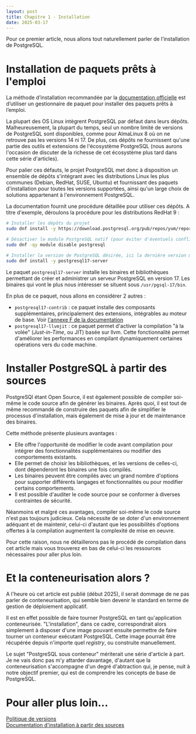 ```yaml
---
layout: post
title: Chapitre 1 - Installation
date: 2025-03-17
---
```


Pour ce premier article, nous allons tout naturellement parler de l’installation de PostgreSQL.

# Installation de paquets prêts à l'emploi

La méthode d’installation recommandée par la [documentation officielle](https://www.postgresql.org/download/) est d’utiliser un gestionnaire de paquet pour installer des paquets prêts à l’emploi.

La plupart des OS Linux intègrent PostgreSQL par défaut dans leurs dépôts.
Malheureusement, la plupart du temps, seul un nombre limité de versions de PostgreSQL sont disponibles, comme pour AlmaLinux 8 où on ne retrouve pas les versions 14 ni 17.
De plus, ces dépôts ne fournissent qu'une partie des outils et extensions de l'écosystème PostgreSQL (nous aurons l'occasion de discuter de la richesse de cet écosystème plus tard dans cette série d'articles).

Pour palier ces défauts, le projet PostgreSQL met donc à disposition un ensemble de dépôts s'intégrant avec les distributions Linux les plus communes (Debian, RedHat, SUSE, Ubuntu) et fournissant des paquets d'installation pour toutes les versions supportées, ainsi qu'un large choix de solutions appartenant à l'environnement PostgreSQL.

La documentation fournit une procédure détaillée pour utiliser ces dépôts.
A titre d'exemple, déroulons la procédure pour les distributions RedHat 9 :

~~~bash
# Installer les dépôts du projet
sudo dnf install -y https://download.postgresql.org/pub/repos/yum/reporpms/EL-9-x86_64/pgdg-redhat-repo-latest.noarch.rpm

# Désactiver le module PostgreSQL natif (pour éviter d'éventuels conflits)
sudo dnf -qy module disable postgresql

# Installer la version de PostgreSQL désirée, ici la dernière version mineure de PostgreSQL 17
sudo dnf install -y postgresql17-server
~~~

Le paquet `postgresql17-server` installe les binaires et bibliothèques permettant de créer et administrer un serveur PostgreSQL en version 17.
Les binaires qui vont le plus nous intéresser se situent sous `/usr/pgsql-17/bin`.

En plus de ce paquet, nous allons en considérer 2 autres :
- `postgresql17-contrib` : ce paquet installe des composants supplémentaires, principalement des extensions, intégrables au moteur de base.
  Voir [l'annexe F de la documentation](https://www.postgresql.org/docs/current/contrib.html)
- `postgresql17-llvmjit` : ce paquet permet d'activer la compilation "à la volée" (_Just-in-Time_, ou JIT) basée sur llvm.
  Cette fonctionnalité permet d'améliorer les performances en compilant dynamiquement certaines opérations vers du code machine.


# Installer PostgreSQL à partir des sources

PostgreSQl étant Open Source, il est également possible de compiler soi-même le code source afin de générer les binaires.
Après quoi, il est tout de même recommandé de construire des paquets afin de simplifier le processus d'installation, mais également de mise à jour et de maintenance des binaires.

Cette méthode présente plusieurs avantages :
- Elle offre l'opportunité de modifier le code avant compilation pour intégrer des fonctionnalités supplémentaires ou modifier des comportements existants.
- Elle permet de choisir les bibliothèques, et les versions de celles-ci, dont dépenderont les binaires une fois compilés.
- Les binaires peuvent être compilés avec un grand nombre d'options pour supporter différents langages et fonctionnalités ou pour modifier certains comportements.
- Il est possible d'auditer le code source pour se conformer à diverses contraintes de sécurité.

Néanmoins et malgré ces avantages, compiler soi-même le code source n'est pas toujours judicieux.
Cela nécessite de se doter d'un environnement adéquant et de maintenir, celui-ci d'autant que les possibilités d'options offertes à la compilation augmentent la complexité de mise en oeuvre.

Pour cette raison, nous ne détaillerons pas le procédé de compilation dans cet article mais vous trouverez en bas de celui-ci les ressources nécessaires pour aller plus loin.


# Et la conteneurisation alors ?

A l'heure où cet article est publié (début 2025), il serait dommage de ne pas parler de conteneurisation, qui semble bien devenir le standard en terme de gestion de déploiement applicatif.

Il est en effet possible de faire tourner PostgreSQL en tant qu'application conteneurisée.
"L'installation", dans ce cadre, correspondrait alors simplement à disposer d'une image pouvant ensuite permettre de faire tourner un conteneur exécutant PostgreSQL.
Cette image pourrait être récupérée depuis n'importe quel _registry_, ou construite manuellement.

Le sujet "PostgreSQL sous conteneur" mériterait une série d'article à part.
Je ne vais donc pas m'y attarder davantage, d'autant que la conteneurisation s'accompagne d'un degré d'abtraction qui, je pense, nuit à notre objectif premier, qui est de comprendre les concepts de base de PostgreSQL.


# Pour aller plus loin...

[Politique de versions](https://www.postgresql.org/support/versioning/)  
[Documentation d'installation à partir des sources](https://www.postgresql.org/docs/17/installation.html)
